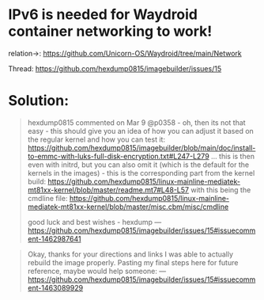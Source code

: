 # IPv6 is needed for Waydroid container networking to work!

relation->: https://github.com/Unicorn-OS/Waydroid/tree/main/Network

Thread: https://github.com/hexdump0815/imagebuilder/issues/15

# Solution:
>hexdump0815 commented on Mar 9
>@p0358 - oh, then its not that easy - this should give you an idea of how you can adjust it based on the regular kernel and how you can test it: https://github.com/hexdump0815/imagebuilder/blob/main/doc/install-to-emmc-with-luks-full-disk-encryption.txt#L247-L279 ... this is then even with initrd, but you can also omit it (which is the default for the kernels in the images) - this is the corresponding part from the kernel build: https://github.com/hexdump0815/linux-mainline-mediatek-mt81xx-kernel/blob/master/readme.mt7#L48-L57 with this being the cmdline file: https://github.com/hexdump0815/linux-mainline-mediatek-mt81xx-kernel/blob/master/misc.cbm/misc/cmdline
>
>good luck and best wishes - hexdump
—https://github.com/hexdump0815/imagebuilder/issues/15#issuecomment-1462987641

>Okay, thanks for your directions and links I was able to actually rebuild the image properly. Pasting my final steps here for future reference, maybe would help someone:
—https://github.com/hexdump0815/imagebuilder/issues/15#issuecomment-1463089929
